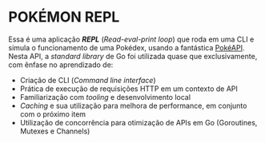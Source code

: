 # POKÉMON REPL
Essa é uma aplicação ***REPL*** (*Read-eval-print loop*) que roda em uma CLI e simula o funcionamento de uma Pokédex, usando a fantástica [PokéAPI](https://pokeapi.co/).
Nesta API, a *standard library* de Go foi utilizada quase que exclusivamente, com ênfase no aprendizado de:
- Criação de CLI (*Command line interface*)
- Prática de execução de requisições HTTP em um contexto de API
- Familiarização com *tooling* e desenvolvimento local
- *Caching* e sua utilização para melhora de performance, em conjunto com o próximo item
- Utilização de concorrência para otimização de APIs em Go (Goroutines, Mutexes e Channels)